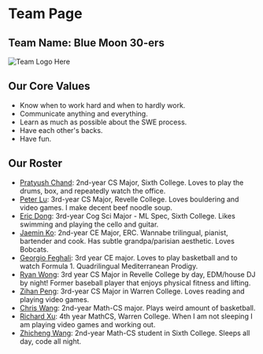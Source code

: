 # Team Page

## Team Name: Blue Moon 30-ers

![Team Logo Here](./branding/team-logo.png)

## Our Core Values

- Know when to work hard and when to hardly work.
- Communicate anything and everything.
- Learn as much as possible about the SWE process.
- Have each other's backs.
- Have fun.

## Our Roster

- [Pratyush Chand](https://pratyush1718.github.io/cse110Proj/): 2nd-year CS Major, Sixth College. Loves to play the drums, box, and repeatedly watch the office.
- [Peter Lu](https://pthaha.github.io/CSE110/): 3rd-year CS Major, Revelle College. Loves bouldering and video games. I make decent beef noodle soup.
- [Eric Dong](https://e81786.github.io/User-Page/): 3rd-year Cog Sci Major - ML Spec, Sixth College. Likes swimming and playing the cello and guitar.
- [Jaemin Ko](https://jaemin-capslock.github.io/cse_110_lab1/): 2nd-year CE Major, ERC. Wannabe trilingual, pianist, bartender and cook. Has subtle grandpa/parisian aesthetic. Loves Bobcats.
- [Georgio Feghali](https://georgiofe.github.io/cse110-software-engineering/): 3rd year CE major. Loves to play basketball and to watch Formula 1. Quadrilingual Mediterranean Prodigy.
- [Ryan Wong](https://github.com/ry4nwong): 3rd year CS Major in Revelle College by day, EDM/house DJ by night! Former baseball player that enjoys physical fitness and lifting.
- [Zihan Peng](https://p-z-h.github.io/CSE-110-Lab/): 3rd-year CS Major in Warren College. Loves reading and playing video games.
- [Chris Wang](https://idmkris.github.io/cse110/): 2nd-year Math-CS major. Plays weird amount of basketball.
- [Richard Xu](https://github.com/RichardCanXu/CSE110_Lab1): 4th year MathCS, Warren College. When I am not sleeping I am playing video games and working out.
- [Zhicheng Wang](https://zhicheng-wan.github.io/CSE110/): 2nd-year Math-CS student in Sixth College. Sleeps all day, code all night.
